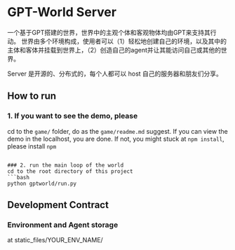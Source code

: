 # GPT-World Server

一个基于GPT搭建的世界，世界中的主观个体和客观物体均由GPT来支持其行动。
世界由多个环境构成，使用者可以（1）轻松地创建自己的环境，以及其中的主体和客体并挂载到世界上，（2）创造自己的agent并让其能访问自己或其他的世界。

Server 是开源的、分布式的，每个人都可以 host 自己的服务器和朋友们分享。


## How to run

### 1. If you want to see the demo, please
cd to the  `game/` folder, do as the `game/readme.md` suggest. If you can view the demo in the localhost, you are done. 
If not, you might stuck at `npm install`, please install `npm`

```

### 2. run the main loop of the world
cd to the root directory of this project
```bash
python gptworld/run.py
```

## Development Contract

### Environment and Agent storage
at static_files/YOUR_ENV_NAME/




